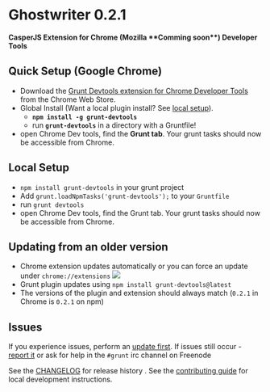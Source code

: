 Ghostwriter 0.2.1
==============

__CasperJS Extension for Chrome (Mozilla \*\*Comming soon\*\*) Developer Tools__


## Quick Setup (Google Chrome)

* Download the [Grunt Devtools extension for Chrome Developer Tools](https://chrome.google.com/webstore/detail/grunt-devtools/fbiodiodggnlakggeeckkjccjhhjndnb?hl=en)
 from the Chrome Web Store.
* Global Install (Want a local plugin install? See [local setup](#local-setup)).
  * __`npm install -g grunt-devtools`__
  * run __`grunt-devtools`__ in a directory with a Gruntfile!
* open Chrome Dev tools, find the __Grunt tab__. Your grunt tasks should now be accessible from Chrome.


## Local Setup

* `npm install grunt-devtools` in your grunt project
* Add `grunt.loadNpmTasks('grunt-devtools');` to your `Gruntfile`
* run `grunt devtools`
* open Chrome Dev tools, find the Grunt tab. Your grunt tasks should now be accessible from Chrome.


## Updating from an older version

* Chrome extension updates automatically or you can force an update under `chrome://extensions` ![](http://v14d.com/i/513cbb8a20af4.png)
* Grunt plugin updates using `npm install grunt-devtools@latest`
* The versions of the plugin and extension should always match (`0.2.1` in Chrome is `0.2.1` on npm)


## Issues

If you experience issues, perform an [update first](https://github.com/vladikoff/grunt-devtools#updating-from-an-older-version).
If issues still occur - [report it](https://github.com/vladikoff/grunt-devtools/issues) or ask for help in the  `#grunt` irc channel on Freenode

See the [CHANGELOG](CHANGELOG) for release history .
See the [contributing guide](CONTRIBUTING.md) for local development instructions.
